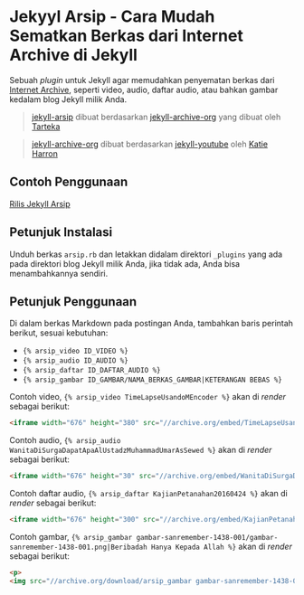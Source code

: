 Jekyyl Arsip - Cara Mudah Sematkan Berkas dari Internet Archive di Jekyll
==============

Sebuah *plugin* untuk  Jekyll agar memudahkan penyematan berkas dari [Internet Archive](https://arvhive.org), seperti video, audio, daftar audio, atau bahkan gambar kedalam blog Jekyll milik Anda.

> [jekyll-arsip](https://gitlab.com/SANREMEMBER/jekyll-arsip/) dibuat berdasarkan [jekyll-archive-org](https://github.com/tarteka/jekyll-archive-org) yang dibuat oleh [Tarteka](https://github.com/tarteka)

> [jekyll-archive-org](https://github.com/tarteka/jekyll-archive-org) dibuat berdasarkan [jekyll-youtube](https://github.com/pibby/jekyll-youtube) oleh [Katie Harron](https://github.com/pibby)


## Contoh Penggunaan
[Rilis Jekyll Arsip](https://sanremember.com/2016/11/02/jekyll-arsip-cara-mudah-sematkan-berkas-dari-archive-org-di-jekyll/)

## Petunjuk Instalasi
Unduh berkas `arsip.rb` dan letakkan didalam direktori `_plugins` yang ada pada direktori blog Jekyll milik Anda, jika tidak ada, Anda bisa menambahkannya sendiri.

## Petunjuk Penggunaan
Di dalam berkas Markdown pada postingan Anda, tambahkan baris perintah berikut, sesuai kebutuhan:

+ `{% arsip_video ID_VIDEO %}`
+ `{% arsip_audio ID_AUDIO %}`
+ `{% arsip_daftar ID_DAFTAR_AUDIO %}`
+ `{% arsip_gambar ID_GAMBAR/NAMA_BERKAS_GAMBAR|KETERANGAN BEBAS %}`

Contoh video, `{% arsip_video TimeLapseUsandoMEncoder %}` akan di *render* sebagai berikut:
```html
<iframe width="676" height="380" src="//archive.org/embed/TimeLapseUsandoMEncoder" frameborder="0" allowfullscreen="" webkitallowfullscreen="true" mozallowfullscreen="true"></iframe>
```

Contoh audio, `{% arsip_audio WanitaDiSurgaDapatApaAlUstadzMuhammadUmarAsSewed %}` akan di *render* sebagai berikut:

```html
<iframe width="676" height="30" src="//archive.org/embed/WanitaDiSurgaDapatApaAlUstadzMuhammadUmarAsSewed" frameborder="0" allowfullscreen="" webkitallowfullscreen="true" mozallowfullscreen="true"></iframe>
```

Contoh daftar audio, `{% arsip_daftar KajianPetanahan20160424 %}` akan di *render* sebagai berikut:

```html
<iframe width="676" height="300" src="//archive.org/embed/KajianPetanahan20160424" frameborder="0" allowfullscreen="" webkitallowfullscreen="true" mozallowfullscreen="true"></iframe>
```

Contoh gambar, `{% arsip_gambar gambar-sanremember-1438-001/gambar-sanremember-1438-001.png|Beribadah Hanya Kepada Allah %}` akan di *render* sebagai berikut:

```html
<p>
<img src="//archive.org/download/arsip_gambar gambar-sanremember-1438-001/gambar-sanremember-1438-001.png" alt="Beribadah Hanya Kepada Allah" title="Beribadah Hanya Kepada Allah" / ></p>
```
